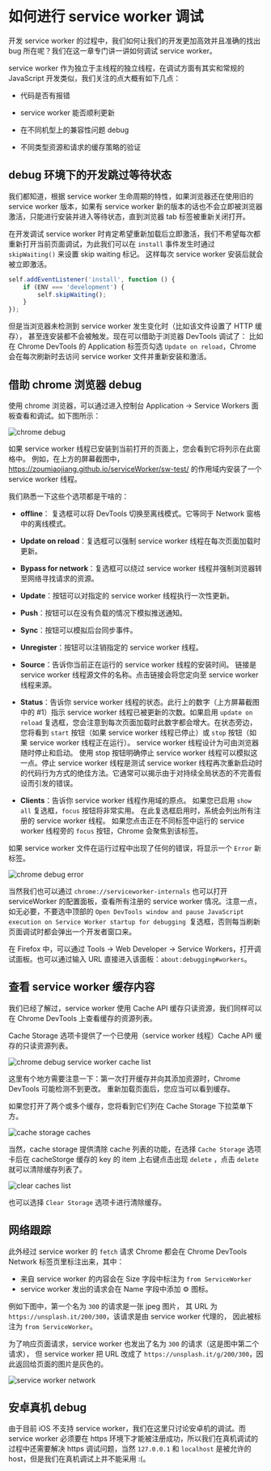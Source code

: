 如何进行 service worker 调试
===


开发 service worker 的过程中，我们如何让我们的开发更加高效并且准确的找出 bug 所在呢？我们在这一章专门讲一讲如何调试 service worker。

service worker 作为独立于主线程的独立线程，在调试方面有其实和常规的 JavaScript 开发类似，我们关注的点大概有如下几点：

- 代码是否有报错

- service worker 能否顺利更新

- 在不同机型上的兼容性问题 debug

- 不同类型资源和请求的缓存策略的验证


## debug 环境下的开发跳过等待状态

我们都知道，根据 service worker 生命周期的特性，如果浏览器还在使用旧的 service worker 版本，如果有 service worker 新的版本的话也不会立即被浏览器激活，只能进行安装并进入等待状态，直到浏览器 tab 标签被重新关闭打开。

在开发调试 service worker 时肯定希望重新加载后立即激活，我们不希望每次都重新打开当前页面调试，为此我们可以在 `install` 事件发生时通过 `skipWaiting()` 来设置 skip waiting 标记。 这样每次 service worker 安装后就会被立即激活。

```javascript
self.addEventListener('install', function () {
    if (ENV === 'development') {
        self.skipWaiting();
    }
});
```

但是当浏览器未检测到 service worker 发生变化时（比如该文件设置了 HTTP 缓存）， 甚至连安装都不会被触发。现在可以借助于浏览器 DevTools 调试了： 比如在 Chrome DevTools 的 Application 标签页勾选 `Update on reload`，Chrome 会在每次刷新时去访问 service worker 文件并重新安装和激活。



## 借助 chrome 浏览器 debug

使用 chrome 浏览器，可以通过进入控制台 Application -> Service Workers 面板查看和调试。如下图所示：

![chrome debug](./images/chrome_debug.png)

如果 service worker 线程已安装到当前打开的页面上，您会看到它将列示在此窗格中。 例如，在上方的屏幕截图中，https://zoumiaojiang.github.io/serviceWorker/sw-test/ 的作用域内安装了一个 service worker 线程。

我们熟悉一下这些个选项都是干啥的：

- **offline**： 复选框可以将 DevTools 切换至离线模式。它等同于 Network 窗格中的离线模式。

- **Update on reload**：复选框可以强制 service worker 线程在每次页面加载时更新。

- **Bypass for network**：复选框可以绕过 service worker 线程并强制浏览器转至网络寻找请求的资源。

- **Update**：按钮可以对指定的 service worker 线程执行一次性更新。

- **Push**：按钮可以在没有负载的情况下模拟推送通知。

- **Sync**：按钮可以模拟后台同步事件。

- **Unregister**：按钮可以注销指定的 service worker 线程。

- **Source**：告诉你当前正在运行的 service worker 线程的安装时间。 链接是 service worker 线程源文件的名称。点击链接会将您定向至 service worker 线程来源。

- **Status**：告诉你 service worker 线程的状态。此行上的数字（上方屏幕截图中的 #1）指示 service worker 线程已被更新的次数。如果启用 `update on reload` 复选框，您会注意到每次页面加载时此数字都会增大。在状态旁边，您将看到 `start` 按钮（如果 service worker 线程已停止）或 `stop` 按钮（如果 service worker 线程正在运行）。 service worker 线程设计为可由浏览器随时停止和启动。 使用 stop 按钮明确停止 service worker 线程可以模拟这一点。停止 service worker 线程是测试 service worker 线程再次重新启动时的代码行为方式的绝佳方法。它通常可以揭示由于对持续全局状态的不完善假设而引发的错误。

- **Clients**：告诉你 service worker 线程作用域的原点。 如果您已启用 `show all` 复选框，`focus` 按钮将非常实用。 在此复选框启用时，系统会列出所有注册的 service worker 线程。 如果您点击正在不同标签中运行的 service worker 线程旁的 `focus` 按钮，Chrome 会聚焦到该标签。


如果 service worker 文件在运行过程中出现了任何的错误，将显示一个 `Error` 新标签。

![chrome debug error](./images/chrome_debug_error.png)


当然我们也可以通过 `chrome://serviceworker-internals` 也可以打开 serviceWorker 的配置面板，查看所有注册的 service worker 情况。注意一点，如无必要，不要选中顶部的 `Open DevTools window and pause JavaScript execution on Service Worker startup for debugging `复选框，否则每当刷新页面调试时都会弹出一个开发者窗口来。

在 Firefox 中，可以通过 Tools -> Web Developer -> Service Workers，打开调试面板。也可以通过输入 URL 直接进入该面板：`about:debugging#workers`。


## 查看 service worker 缓存内容

我们已经了解过，service worker 使用 Cache API 缓存只读资源，我们同样可以在 Chrome DevTools 上查看缓存的资源列表。

Cache Storage 选项卡提供了一个已使用（service worker 线程）Cache API 缓存的只读资源列表。

![chrome debug service worker cache list](./images/sw-cache.png)

这里有个地方需要注意一下：第一次打开缓存并向其添加资源时，Chrome DevTools 可能检测不到更改。 重新加载页面后，您应当可以看到缓存。

如果您打开了两个或多个缓存，您将看到它们列在 Cache Storage 下拉菜单下方。

![cache storage caches](./images/multiple-caches.png)

当然，cache storage 提供清除 cache 列表的功能，在选择 `Cache Storage` 选项卡后在 cacheStorge 缓存的 key 的 item 上右键点击出现 `delete` ，点击 `delete` 就可以清除缓存列表了。

![clear caches list](./images/clear_caches.png)

也可以选择 `Clear Storage` 选项卡进行清除缓存。


## 网络跟踪

此外经过 service worker 的 `fetch` 请求 Chrome 都会在 Chrome DevTools Network 标签页里标注出来，其中：

- 来自 service worker 的内容会在 Size 字段中标注为 `from ServiceWorker`
- service worker 发出的请求会在 Name 字段中添加 ⚙ 图标。

例如下图中，第一个名为 `300` 的请求是一张 jpeg 图片， 其 URL 为 `https://unsplash.it/200/300`，该请求是由 service worker 代理的， 因此被标注为 `from ServiceWorker`。

为了响应页面请求，service worker 也发出了名为 `300` 的请求（这是图中第二个请求）， 但 service worker 把 URL 改成了 `https://unsplash.it/g/200/300`，因此返回给页面的图片是灰色的。

![service worker network](./images/service-worker-network.png)



## 安卓真机 debug

由于目前 iOS 不支持 service worker，我们在这里只讨论安卓机的调试。而 service worker 必须要在 https 环境下才能被注册成功，所以我们在真机调试的过程中还需要解决 https 调试问题，当然 `127.0.0.1` 和 `localhost` 是被允许的 host，但是我们在真机调试上并不能采用 :(。





